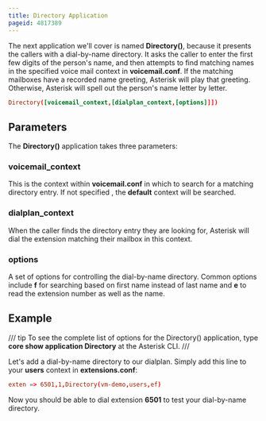 ```yaml
---
title: Directory Application
pageid: 4817389
---
```


The next application we'll cover is named **Directory()**, because it presents the callers with a dial-by-name directory. It asks the caller to enter the first few digits of the person's name, and then attempts to find matching names in the specified voice mail context in **voicemail.conf**. If the matching mailboxes have a recorded name greeting, Asterisk will play that greeting. Otherwise, Asterisk will spell out the person's name letter by letter.

```conf title=" " linenums="1"
Directory([voicemail_context,[dialplan_context,[options]]])

```

## Parameters

The **Directory()** application takes three parameters:

### voicemail_context

This is the context within **voicemail.conf** in which to search for a matching directory entry. If not specified , the **default** context will be searched.

### dialplan_context

When the caller finds the directory entry they are looking for, Asterisk will dial the extension matching their mailbox in this context.

### options

A set of options for controlling the dial-by-name directory. Common options include **f** for searching based on first name instead of last name and **e** to read the extension number as well as the name.

## Example

/// tip
To see the complete list of options for the Directory() application, type **core show application Directory** at the Asterisk CLI.
///

Let's add a dial-by-name directory to our dialplan. Simply add this line to your **users** context in **extensions.conf**:

```conf title=" " linenums="1"
exten => 6501,1,Directory(vm-demo,users,ef)

```

Now you should be able to dial extension **6501** to test your dial-by-name directory.

